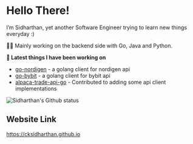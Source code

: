 # Hello There!

I’m Sidharthan, yet another Software Engineer trying to learn new things everyday :)

👨‍💻 Mainly working on the backend side with Go, Java and Python.

**🚀 Latest things I have been working on**

- [go-nordigen](https://github.com/weportfolio/go-nordigen) - a golang client for nordigen api
- [go-bybit](https://github.com/cksidharthan/go-bybit) - a golang client for bybit api
- [alpaca-trade-api-go](https://github.com/alpacahq/alpaca-trade-api-go) - Contributed to adding some api client implementations

![Sidharthan's Github status](https://github-readme-stats.vercel.app/api?username=cksidharthan&count_private=true&show_icons=true)

## Website Link 
https://cksidharthan.github.io
